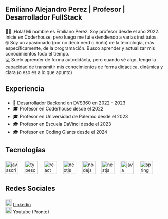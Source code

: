 <h2 align="left">Emiliano Alejandro Perez | Profesor | Desarrollador FullStack</h2>

###

<p align="left">
  👋🏽 ¡Hola! Mi nombre es Emiliano Perez. Soy profesor desde el año 2022. Inicie en Coderhouse, pero luego me fui extendiendo a varias institutos.
  <br />
  🤓 Soy un apasionado (por no decir nerd o ñoño) de la tecnología, más específicamente, de la programación. Busco aprender y actualizar mis conocimientos todo el tiempo.
  <br />
  💻 Suelo aprender de forma autodidácta, pero cuando sé algo, tengo la capacidad de transmitir mis conocimientos de forma didáctica, dinámica y clara (o eso es a lo que apunto)
</p>

###

<h2 align="left">Experiencia</h2>

###

- 🚀 Desarrollador Backend en DVS360 en 2022 - 2023
- 🎓 Profesor en Coderhouse desde el 2022
- 🎓 Profesor en Universidad de Palermo desde el 2023
- 🎓 Profesor en Escuela DaVinci desde el 2023
- 🎓 Profesor en Coding Giants desde el 2024

###

<h2 align="left">Tecnologías</h2>

###

<div align="left">
  <img src="https://cdn.jsdelivr.net/gh/devicons/devicon/icons/javascript/javascript-original.svg" height="40" alt="javascript logo"  />
  <img width="12" />
  <img src="https://cdn.jsdelivr.net/gh/devicons/devicon/icons/typescript/typescript-original.svg" height="40" alt="typescript logo"  />
  <img width="12" />
  <img src="https://cdn.jsdelivr.net/gh/devicons/devicon/icons/react/react-original.svg" height="40" alt="react logo"  />
  <img width="12" />
  <img src="https://cdn.jsdelivr.net/gh/devicons/devicon/icons/nextjs/nextjs-original.svg" height="40" alt="nextjs logo"  />
  <img width="12" />
  <img src="https://cdn.jsdelivr.net/gh/devicons/devicon/icons/nodejs/nodejs-original.svg" height="40" alt="nodejs logo"  />
  <img width="12" />
  <img src="https://cdn.jsdelivr.net/gh/devicons/devicon/icons/nestjs/nestjs-original.svg" height="40" alt="nestjs logo"  />
  <img width="12" />
  <img src="https://cdn.jsdelivr.net/gh/devicons/devicon@latest/icons/java/java-original.svg" height="40" alt="java logo"  />
  <img width="12" />
  <img src="https://cdn.jsdelivr.net/gh/devicons/devicon@latest/icons/spring/spring-original.svg" height="40" alt="spring logo"  />
</div>

###

<h2 align="left">Redes Sociales</h2>

###

<img src="https://cdn.jsdelivr.net/gh/devicons/devicon@latest/icons/linkedin/linkedin-original.svg" height="20" /> [Linkedin](https://www.linkedin.com/in/emiliano-perez/)
<br />
<img src="https://www.svgrepo.com/show/475700/youtube-color.svg" height="20" /> Youtube (Pronto)
